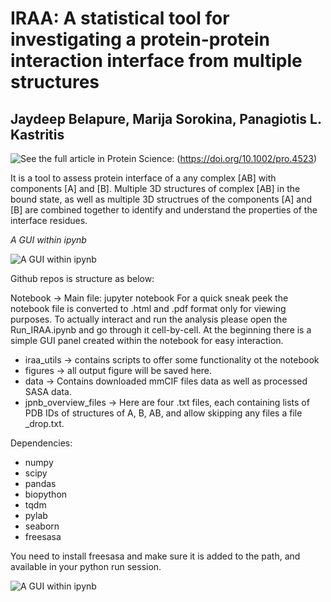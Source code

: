 # IRAA: A statistical tool for investigating a protein-protein interaction interface from multiple structures

## Jaydeep Belapure, Marija Sorokina, Panagiotis L. Kastritis


![See the full article in Protein Science:](https://doi.org/10.1002/pro.4523) (https://doi.org/10.1002/pro.4523)


It is a tool to assess protein interface of a any complex [AB] with components [A] and [B].
Multiple 3D structures of complex [AB] in the bound state, as well as multiple 3D structrues of the components [A] and [B] are combined together to identify and understand the properties of the interface residues.

*A GUI within ipynb*

![A GUI within ipynb](https://github.com/kastritislab/IRAA/blob/main/screen_shot_v2.gif)

Github repos is structure as below:

Notebook -> Main file: jupyter notebook 
For a quick sneak peek the notebook file is converted to .html and .pdf format only for viewing purposes. To actually interact and run the analysis please open the Run_IRAA.ipynb and go through it cell-by-cell. At the beginning there is a simple GUI panel created within the notebook for easy interaction.

* iraa_utils -> contains scripts to offer some functionality ot the notebook
* figures -> all output figure will be saved here.
* data -> Contains downloaded mmCIF files data as well as processed SASA data. 
* jpnb_overview_files -> Here are four .txt files, each containing lists of PDB IDs of structures of A, B, AB, and allow skipping any files a file \_drop.txt. 

Dependencies:
- numpy
- scipy
- pandas
- biopython
- tqdm
- pylab
- seaborn
- freesasa

You need to install freesasa and make sure it is added to the path, and available in your python run session.

![A GUI within ipynb](https://github.com/kastritislab/IRAA/blob/main/Screenshot_IRAA_GUI_within_notebook.png)

